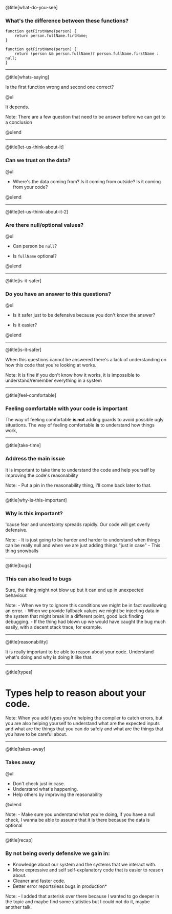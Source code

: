 @title[what-do-you-see]

### What's the difference between these functions?

```
function getFirstName(person) {
    return person.fullName.firtName;
}
```

```
function getFirstName(person) {
    return (person && person.fullName)? person.fullName.firstName : null;
}
```

---

@title[whats-saying]

Is the first function wrong and second one correct?

@ul

It depends.

Note:
    There are a few question that need to be answer before we can get to a conclusion

@ulend

---

@title[let-us-think-about-it]

### Can we trust on the data?

@ul

- Where's the data coming from? Is it coming from outside? Is it coming from your code?


@ulend

---

@title[let-us-think-about-it-2]

### Are there null/optional values?

@ul

- Can person be `null`?

- Is `fullName` optional?

@ulend


---

@title[is-it-safer]

### Do you have an answer to this questions?

@ul

- Is it safer just to be defensive because you don't know the answer?

- Is it easier?

@ulend

---

@title[is-it-safer]

When this questions cannot be answered there's a lack of understanding on how this code that you're looking at works.

Note:
    It is fine if you don't know how it works, it is impossible to understand/remember everything in a system

---

@title[feel-comfortable]

### Feeling comfortable with your code is important

The way of feeling comfortable **is not** adding guards to avoid possible ugly situations.
The way of feeling comfortable **is** to understand how things work,

---

@title[take-time]

### Address the main issue

It is important to take time to understand the code and help yourself by improving the code's reasonability

Note:
    - Put a pin in the reasonability thing, I'll come back later to that.

---

@title[why-is-this-important]

### Why is this important?

'cause fear and uncertainty spreads rapidly. Our code will get overly defensive.

Note:
    - It is just going to be harder and harder to understand when things can be really null and when we are just adding things "just in case"
    - This thing snowballs

---

@title[bugs]

### This can also lead to bugs

Sure, the thing might not blow up but it can end up in unexpected behaviour.

Note:
    - When we try to ignore this conditions we might be in fact swallowing an error.
    - When we provide fallback values we might be injecting data in the system that might break in a different point, good luck finding debugging.
    - If the thing had blown up we would have caught the bug much easily, with a decent stack trace, for example.

---
@title[reasonability]

It is really important to be able to reason about your code. Understand what's doing and why is doing it like that.


---

@title[types]

# Types help to reason about your code.

Note:
    When you add types you're helping the compiler to catch errors, but you are also helping yourself to understand what are the expected inputs and what are the things that you can do safely and what are the things that you have to be careful about.

---


@title[takes-away]

### Takes away

@ul

- Don't check just in case.
- Understand what's happening.
- Help others by improving the reasonability

@ulend

Note:
    - Make sure you understand what you're doing, if you have a null check, I wanna be able to assume that it is there because the data is optional

---

@title[recap]

### By not being overly defensive we gain in:

* Knowledge about our system and the systems that we interact with.
* More expressive and self self-explanatory code that is easier to reason about.
* Cleaner and faster code.
* Better error reports/less bugs in production*

Note:
    - I added that asterisk over there because I wanted to go deeper in the topic and maybe find some statistics but I could not do it, maybe another talk.
